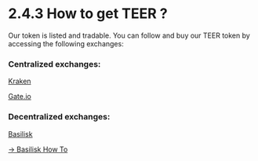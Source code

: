 # 2.4.3 How to get TEER ?

Our token is listed and tradable. You can follow and buy our TEER token by accessing the following exchanges:

### **Centralized exchanges:**

[Kraken](https://www.kraken.com/prices/teer-integritee-price-chart/eur-euro?interval=1m)

[Gate.io](https://www.gate.io/trade/TEER\_USDT)



### **Decentralized exchanges:**

[Basilisk](https://app.basilisk.cloud/trade?assetIn=1\&assetOut=17)

[-> Basilisk How To ](2.4.3.1-basilisk-guide.md)
